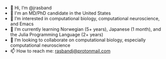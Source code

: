 - 👋 Hi, I’m @jrasband
- 🔬 I'm an MD/PhD candidate in the United States
- 👀 I’m interested in computational biology, computational neuroscience, and Emacs
- 🌱 I’m currently learning Norwegian (5+ years), Japanese (1 month), and the Julia Programming Language (2+ years)
- 💞️ I’m looking to collaborate on computational biology, especially computational neuroscience
- 📫 How to reach me: rasbandj@protonmail.com

<!---
jrasband/jrasband is a ✨ special ✨ repository because its `README.md` (this file) appears on your GitHub profile.
You can click the Preview link to take a look at your changes.
--->
